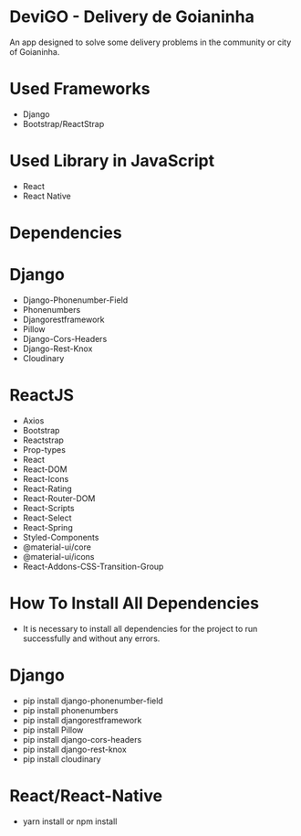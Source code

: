 # DeviGO - Delivery de Goianinha
  An app designed to solve some delivery problems in the community or city of Goianinha.

# Used Frameworks
- Django
- Bootstrap/ReactStrap

# Used Library in JavaScript
- React
- React Native

# Dependencies

  # Django
  - Django-Phonenumber-Field
  - Phonenumbers
  - Djangorestframework
  - Pillow
  - Django-Cors-Headers
  - Django-Rest-Knox
  - Cloudinary

  # ReactJS
  - Axios
  - Bootstrap
  - Reactstrap
  - Prop-types
  - React
  - React-DOM
  - React-Icons
  - React-Rating
  - React-Router-DOM
  - React-Scripts
  - React-Select
  - React-Spring
  - Styled-Components
  - @material-ui/core
  - @material-ui/icons
  - React-Addons-CSS-Transition-Group


# How To Install All Dependencies
 - It is necessary to install all dependencies for the project to run successfully and without any errors.

# Django
- pip install django-phonenumber-field
- pip install phonenumbers
- pip install djangorestframework
- pip install Pillow
- pip install django-cors-headers
- pip install django-rest-knox
- pip install cloudinary

# React/React-Native
- yarn install or npm install
 
